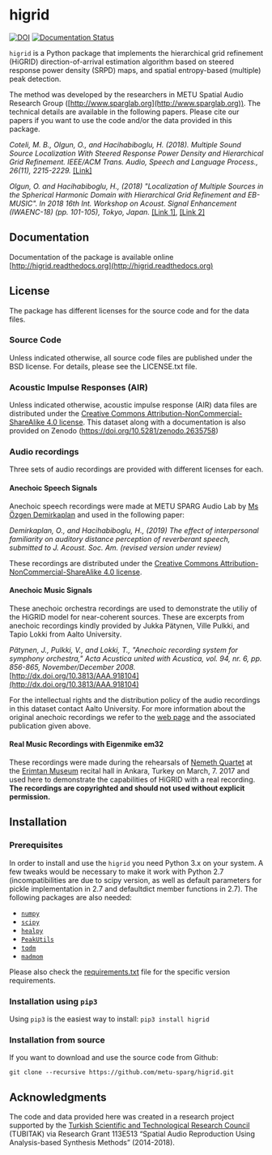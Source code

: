 # higrid

[![DOI](https://zenodo.org/badge/180388725.svg)](https://zenodo.org/badge/latestdoi/180388725)
[![Documentation Status](https://readthedocs.org/projects/higrid/badge/?version=latest)](https://higrid.readthedocs.io/en/latest/?badge=latest)


`higrid` is a Python package that implements the hierarchical grid refinement (HiGRID) direction-of-arrival estimation algorithm based on steered response power density (SRPD) maps, and spatial entropy-based (multiple) peak detection.

The method was developed by the researchers in METU Spatial Audio Research Group ([http://www.sparglab.org](http://www.sparglab.org)). The technical details are available in the following papers. Please cite our papers if you want to use the code and/or the data provided in this package.

*Coteli, M. B., Olgun, O., and Hacihabiboglu, H. (2018). Multiple Sound Source Localization With Steered Response Power Density and Hierarchical Grid Refinement. IEEE/ACM Trans. Audio, Speech and Language Process., 26(11), 2215-2229.* [[Link]](https://ieeexplore.ieee.org/document/8418732)

*Olgun, O. and Hacihabiboglu, H., (2018) "Localization of Multiple Sources in the Spherical Harmonic Domain with Hierarchical Grid Refinement and EB-MUSIC". In 2018 16th Int. Workshop on Acoust. Signal Enhancement (IWAENC-18) (pp. 101-105), Tokyo, Japan.* [[Link 1]](https://ieeexplore.ieee.org/abstract/document/8521365), [[Link 2]](https://www.researchgate.net/publication/328137952_Localization_of_Multiple_Sources_In_The_Spherical_Harmonic_Domain_With_Hierarchical_Grid_Refinement_and_EB-MUSIC?_sg=qSld-Z7cru_p-KEcz20GJOLuGgy97dycxdQ2aCPWZUP87181q9OmpUU1U_0uOmxo8TAkDZPcpN23BwajIj1GxM6Irm4)


## Documentation

Documentation of the package is available online [http://higrid.readthedocs.org](http://higrid.readthedocs.org)

## License

The package has different licenses for the source code and for the data files.

### Source Code

Unless indicated otherwise, all source code files are published under the BSD license. For details, please see the LICENSE.txt file.

### Acoustic Impulse Responses (AIR)

Unless indicated otherwise, acoustic impulse response (AIR) data files are distributed under the [Creative Commons Attribution-NonCommercial-ShareAlike 4.0 license](https://creativecommons.org/licenses/by-nc-sa/4.0/legalcode). This dataset along with a documentation is also provided on Zenodo (https://doi.org/10.5281/zenodo.2635758)

### Audio recordings

Three sets of audio recordings are provided with different licenses for each.

#### Anechoic Speech Signals

Anechoic speech recordings were made at METU SPARG Audio Lab by [Ms Özgen Demirkaplan](https://www.researchgate.net/profile/Oezgen_Demirkaplan) and used in the following paper:

*Demirkaplan, O., and Hacihabiboglu, H., (2019) The effect of interpersonal familiarity on auditory distance perception of reverberant speech, submitted to J. Acoust. Soc. Am. (revised version under review)*

These recordings are distributed under the [Creative Commons Attribution-NonCommercial-ShareAlike 4.0 license](https://creativecommons.org/licenses/by-nc-sa/4.0/legalcode).

#### Anechoic Music Signals

These anechoic orchestra recordings are used to demonstrate the utiliy of the HiGRID model for near-coherent sources. These are excerpts from anechoic recordings kindly provided by Jukka Pätynen, Ville Pulkki, and Tapio Lokki from Aalto University. 

*Pätynen, J., Pulkki, V., and Lokki, T., "Anechoic recording system for symphony orchestra," Acta Acustica united with Acustica, vol. 94, nr. 6, pp. 856-865, November/December 2008.*[http://dx.doi.org/10.3813/AAA.918104](http://dx.doi.org/10.3813/AAA.918104)
 
For the intellectual rights and the distribution policy of the audio recordings in this dataset contact Aalto University. For more information about the original anechoic recordings we refer to the [web page](https://users.aalto.fi/~ktlokki/Sinfrec/sinfrec.html) and the associated publication given above.

#### Real Music Recordings with Eigenmike em32

These recordings were made during the rehearsals of [Nemeth Quartet](http://www.nemethquartet.com) at the [Erimtan Museum](http://erimtanmuseum.org/) recital hall in Ankara, Turkey on March, 7. 2017 and used here to demonstrate the capabilities of HiGRID with a real recording. **The recordings are copyrighted and should not used without explicit permission.**

## Installation

### Prerequisites
In order to install and use the `higrid` you need Python 3.x on your system. A few tweaks would be necessary to make it work with Python 2.7 (incompatibilities are due to scipy version, as well as default parameters for pickle implementation in 2.7 and defaultdict member functions in 2.7). The following packages are also needed:

* [`numpy`](http://www.numpy.org)
* [`scipy`](https://www.scipy.org)
* [`healpy`](https://github.com/healpy/healpy)
* [`PeakUtils`](https://bitbucket.org/lucashnegri/peakutils)
* [`tqdm`](https://www.github.com/tqdm/tqdm)
* [`madmom`](https://github.com/CPJKU/madmom)

Please also check the [requirements.txt](https://github.com/metu-sparg/higrid/blob/master/requirements.txt) file for the specific version requirements.

### Installation using `pip3`

Using `pip3` is the easiest way to install: `pip3 install higrid`

### Installation from source

If you want to download and use the source code from Github:

`git clone --recursive https://github.com/metu-sparg/higrid.git`

## Acknowledgments

The code and data provided here was created in a research project supported by the [Turkish Scientific and Technological Research Council](http://www.tubitak.gov.tr) (TUBITAK) via Research Grant 113E513 “Spatial Audio Reproduction Using Analysis-based Synthesis Methods” (2014-2018).
